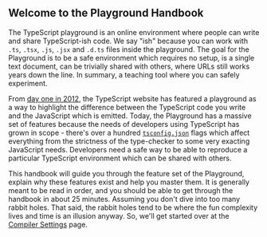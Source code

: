## Welcome to the Playground Handbook

The TypeScript playground is an online environment where people can write and share TypeScript-ish code. We say "ish" because you can work with `.ts`, `.tsx`, `.js`, `.jsx` and `.d.ts` files inside the playground. The goal for the Playground is to be a safe environment which requires no setup, is a single text document, can be trivially shared with others, where URLs still works years down the line. In summary, a teaching tool where you can safely experiment.

From [day one in 2012](https://web.archive.org/web/20121031123957/http://www.typescriptlang.org/Playground/), the TypeScript website has featured a playground as a way to highlight the difference between the TypeScript code you write and the JavaScript which is emitted. Today, the Playground has a massive set of features because the needs of developers using TypeScript has grown in scope - there's over a hundred [`tsconfig.json`](https://www.typescriptlang.org/tsconfig) flags which affect everything from the strictness of the type-checker to some very exacting JavaScript needs. Developers need a safe way to be able to reproduce a particular TypeScript environment which can be shared with others.

This handbook will guide you through the feature set of the Playground, explain why these features exist and help you master them. It is generally meant to be read in order, and you should be able to get through the handbook in about 25 minutes. Assuming you don't dive into too many rabbit holes. That said, the rabbit holes tend to be where the fun complexity lives and time is an illusion anyway. So, we'll get started over at the [Compiler Settings](..?) page.
